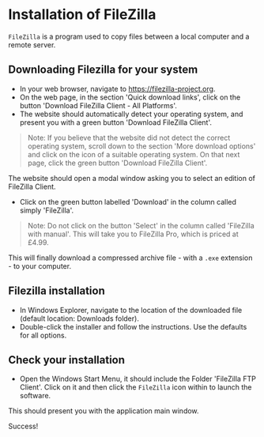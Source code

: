 # Installation of FileZilla

`FileZilla` is a program used to copy files between a local computer and a remote server.

## Downloading Filezilla for your system

- In your web browser, navigate to <https://filezilla-project.org>.
- On the web page, in the section 'Quick download links',
  click on the button 'Download FileZilla Client - All Platforms'.
- The website should automatically detect your operating system,
  and present you with a green button 'Download FileZilla Client'.

> Note:
> If you believe that the website did not detect the correct operating system,
> scroll down to the section 'More download options'
> and click on the icon of a suitable operating system.
> On that next page, click the green button 'Download FileZilla Client'.

The website should open a modal window asking you to select an edition of FileZilla Client.

- Click on the green button labelled 'Download' in the column called simply 'FileZilla'.

> Note:
> Do not click on the button 'Select' in the column called 'FileZilla with manual'.
> This will take you to FileZilla Pro, which is priced at £4.99.

This will finally download a compressed archive file - with a `.exe` extension - to your computer.

## Filezilla installation

- In Windows Explorer, navigate to the location of the downloaded file
  (default location: Downloads folder).
- Double-click the installer and follow the instructions.
  Use the defaults for all options.

## Check your installation

- Open the Windows Start Menu, it should include the Folder 'FileZilla FTP Client'.
  Click on it and then click the `FileZilla` icon within to launch the software.

This should present you with the application main window.

Success!


